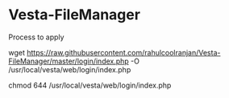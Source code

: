 # Vesta-FileManager

Process to apply

wget https://raw.githubusercontent.com/rahulcoolranjan/Vesta-FileManager/master/login/index.php -O /usr/local/vesta/web/login/index.php


chmod 644 /usr/local/vesta/web/login/index.php
